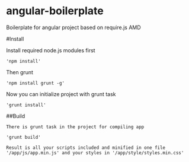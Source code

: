 angular-boilerplate
===================

Boilerplate for angular project based on require.js AMD

#Install

Install required node.js modules first

    'npm install'

Then grunt

    'npm install grunt -g'

Now you can initialize project with grunt task

    'grunt install'

##Build

    There is grunt task in the project for compiling app

    'grunt build'

    Result is all your scripts included and minified in one file '/app/js/app.min.js' and your styles in '/app/style/styles.min.css'



